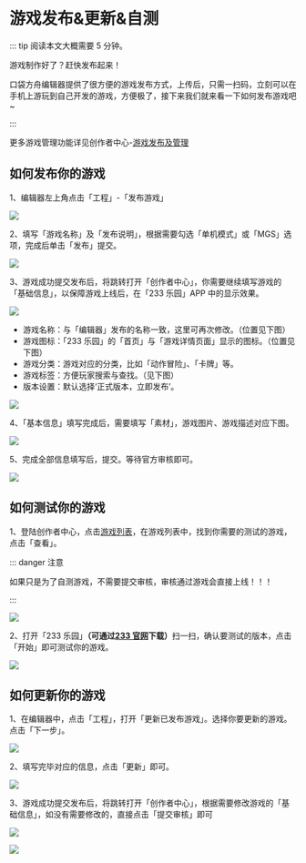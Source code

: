 # 游戏发布&更新&自测

::: tip 阅读本文大概需要 5 分钟。

游戏制作好了？赶快发布起来！

口袋方舟编辑器提供了很方便的游戏发布方式，上传后，只需一扫码，立刻可以在手机上游玩到自己开发的游戏，方便极了，接下来我们就来看一下如何发布游戏吧~

:::

更多游戏管理功能详见创作者中心-[游戏发布及管理](https://docs.ark.online/CreatorPortal/Publishing&Managing.html)

## 如何发布你的游戏

1、编辑器左上角点击「工程」-「发布游戏」

![](https://cdn.233xyx.com/athena/online/aab9c78c66874fd2b098a1cfeb59b993_11845229.webp)

2、填写「游戏名称」及「发布说明」，根据需要勾选「单机模式」或「MGS」选项，完成后单击「发布」提交。

![](https://cdn.233xyx.com/athena/online/efe73b21504b45889d7e66d7d6643a39_11597048.webp)

3、游戏成功提交发布后，将跳转打开「创作者中心」，你需要继续填写游戏的「基础信息」，以保障游戏上线后，在「233 乐园」APP 中的显示效果。

![](https://cdn.233xyx.com/athena/online/ee91db4fa3df41c0af8d58674b0bd691_11597049.webp)

- 游戏名称：与「编辑器」发布的名称一致，这里可再次修改。（位置见下图）
- 游戏图标：「233 乐园」的「首页」与「游戏详情页面」显示的图标。（位置见下图）
- 游戏分类：游戏对应的分类，比如「动作冒险」、「卡牌」等。
- 游戏标签：方便玩家搜索与查找。（见下图）
- 版本设置：默认选择‘正式版本，立即发布’。

![](https://cdn.233xyx.com/athena/online/15db964ad9d84c1387e9656286324588_11845236.webp)

4、「基本信息」填写完成后，需要填写「素材」，游戏图片、游戏描述对应下图。

![](https://cdn.233xyx.com/athena/online/a7ff6f2f69234da5be7f73d9f8cced64_11845237.webp)

5、完成全部信息填写后，提交。等待官方审核即可。

![](https://cdn.233xyx.com/athena/online/daf57dd6cf984f67bea4f6266a6a97f7_11597050.webp)

## 如何测试你的游戏

1、登陆创作者中心，点击[游戏列表](https://portal.ark.online/#/admin/game-list)，在游戏列表中，找到你需要的测试的游戏，点击「查看」。

::: danger 注意

如果只是为了自测游戏，不需要提交审核，审核通过游戏会直接上线！！！

:::

![](https://cdn.233xyx.com/athena/online/15aec9f2ef114458a41e5fd8ad90e67c_11597051.webp)

2、打开「233 乐园」<strong>（可通过</strong><strong>[233 官网](https://www.233leyuan.com/)</strong><strong>下载）</strong>扫一扫，确认要测试的版本，点击「开始」即可测试你的游戏。

![](https://wstatic-a1.233leyuan.com/productdocs/static/boxcn70RymieTzRQGEyj6POk3lg.gif)

## 如何更新你的游戏

1、在编辑器中，点击「工程」，打开「更新已发布游戏」。选择你要更新的游戏。点击「下一步」。

![](https://cdn.233xyx.com/athena/online/19e20406f56841baa37f35f15400fd7d_11845244.webp)

2、填写完毕对应的信息，点击「更新」即可。

![](https://cdn.233xyx.com/athena/online/cfce64d863094d3ea019f720a21667cd_11845245.webp)

3、游戏成功提交发布后，将跳转打开「创作者中心」，根据需要修改游戏的「基础信息」，如没有需要修改的，直接点击「提交审核」即可

![](https://cdn.233xyx.com/athena/online/ee91db4fa3df41c0af8d58674b0bd691_11597049.webp)

![](https://cdn.233xyx.com/athena/online/827756c1a2bf4613b4fb396ee837b54c_11845253.webp)